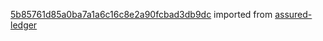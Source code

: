 [5b85761d85a0ba7a1a6c16c8e2a90fcbad3db9dc](https://github.com/insolar/assured-ledger/commit/5b85761d85a0ba7a1a6c16c8e2a90fcbad3db9dc) imported from [assured-ledger](https://github.com/insolar/assured-ledger)
